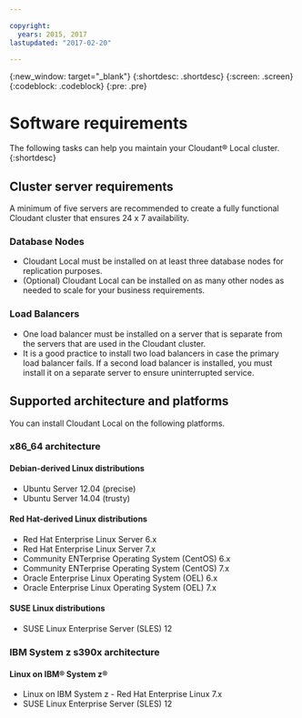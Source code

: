 ```yaml
---

copyright:
  years: 2015, 2017
lastupdated: "2017-02-20"

---
```


{:new_window: target="_blank"}
{:shortdesc: .shortdesc}
{:screen: .screen}
{:codeblock: .codeblock}
{:pre: .pre}

# Software requirements

The following tasks can help you maintain your Cloudant&reg; Local
cluster.
{:shortdesc}

## Cluster server requirements

A minimum of five servers are recommended to create a fully
functional Cloudant cluster that ensures 24 x 7 availability.

### Database Nodes

*  Cloudant Local must be installed on at least three database
   nodes for replication purposes.
*  (Optional) Cloudant Local can be installed on as many other
   nodes as needed to scale for your business requirements.

### Load Balancers

*  One load balancer must be installed on a server that is
   separate from the servers that are used in the Cloudant
   cluster.
*  It is a good practice to install two load balancers in case
   the primary load balancer fails. If a second load balancer is
   installed, you must install it on a separate server to ensure
   uninterrupted service.

## Supported architecture and platforms

You can install Cloudant Local on the following platforms.

### x86_64 architecture

#### Debian-derived Linux distributions

*  Ubuntu Server 12.04 (precise)
*  Ubuntu Server 14.04 (trusty)

#### Red Hat-derived Linux distributions

*  Red Hat Enterprise Linux Server 6.x
*  Red Hat Enterprise Linux Server 7.x
*  Community ENTerprise Operating System (CentOS) 6.x
*  Community ENTerprise Operating System (CentOS) 7.x
*  Oracle Enterprise Linux Operating System (OEL) 6.x
*  Oracle Enterprise Linux Operating System (OEL) 7.x

#### SUSE Linux distributions

*  SUSE Linux Enterprise Server (SLES) 12

### IBM System z s390x architecture

#### Linux on IBM&reg; System z&reg;

*  Linux on IBM System z - Red Hat Enterprise Linux 7.x
*  SUSE Linux Enterprise Server (SLES) 12
